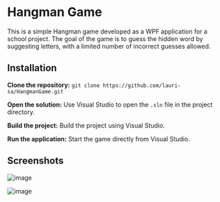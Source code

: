 # Hangman Game

This is a simple Hangman game developed as a WPF application for a school project. The goal of the game is to guess the hidden word by suggesting letters, with a limited number of incorrect guesses allowed.

## Installation

**Clone the repository:** `git clone https://github.com/lauri-sa/HangmanGame.git`

**Open the solution:** Use Visual Studio to open the `.sln` file in the project directory.

**Build the project:** Build the project using Visual Studio.

**Run the application:** Start the game directly from Visual Studio.

## Screenshots

![image](https://github.com/user-attachments/assets/8140d380-47ed-4314-bf9d-a43b2d71e71a)

![image](https://github.com/user-attachments/assets/2c70a375-301d-4d05-928b-d177302fa76a)
